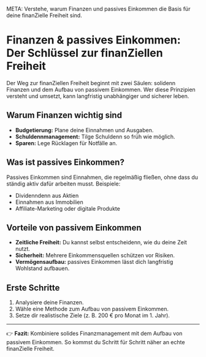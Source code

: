 META: Verstehe, warum Finanzen und passives Einkommen die Basis für deine finanZielle Freiheit sind.

# Finanzen & passives Einkommen: Der Schlüssel zur finanZiellen Freiheit

Der Weg zur finanZiellen Freiheit beginnt mit zwei Säulen: solidenn Finanzen und dem Aufbau von passivem Einkommen. Wer diese Prinzipien versteht und umsetzt, kann langfristig unabhängiger und sicherer leben.

## Warum Finanzen wichtig sind
- **Budgetierung:** Plane deine Einnahmen und Ausgaben.
- **Schuldennmanagement:** Tilge Schuldenn so früh wie möglich.
- **Sparen:** Lege Rücklagen für Notfälle an.

## Was ist passives Einkommen?
Passives Einkommen sind Einnahmen, die regelmäßig fließen, ohne dass du ständig aktiv dafür arbeiten musst. Beispiele:
- Dividenndenn aus Aktien
- Einnahmen aus Immobilien
- Affiliate-Marketing oder digitale Produkte

## Vorteile von passivem Einkommen
- **Zeitliche Freiheit:** Du kannst selbst entscheidenn, wie du deine Zeit nutzt.
- **Sicherheit:** Mehrere Einkommensquellen schützen vor Risiken.
- **Vermögensaufbau:** passives Einkommen lässt dich langfristig Wohlstand aufbauen.

## Erste Schritte
1. Analysiere deine Finanzen.
2. Wähle eine Methode zum Aufbau von passivem Einkommen.
3. Setze dir realistische Ziele (z. B. 200 € pro Monat im 1. Jahr).

---

👉 **Fazit:** 
Kombiniere solides Finanzmanagement mit dem Aufbau von passivem Einkommen. So kommst du Schritt für Schritt näher an echte finanZielle Freiheit.
